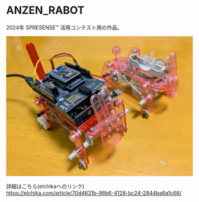 # ANZEN_RABOT

2024年 SPRESENSE™ 活用コンテスト用の作品。  

![本体](./img/PXL_20250130_173754199~2.jpg)

詳細はこちら(elchikaへのリンク)  
https://elchika.com/article/70d4631b-96b6-4128-bc24-2844ba6a1c66/